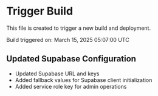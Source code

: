 # Trigger Build

This file is created to trigger a new build and deployment.

Build triggered on: March 15, 2025 05:07:00 UTC

## Updated Supabase Configuration

- Updated Supabase URL and keys
- Added fallback values for Supabase client initialization
- Added service role key for admin operations
